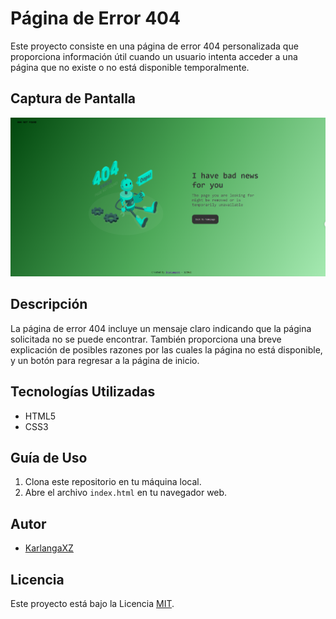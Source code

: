 # Página de Error 404

Este proyecto consiste en una página de error 404 personalizada que proporciona información útil cuando un usuario intenta acceder a una página que no existe o no está disponible temporalmente.

## Captura de Pantalla

![Página de Error 404](Page404.png)

## Descripción

La página de error 404 incluye un mensaje claro indicando que la página solicitada no se puede encontrar. También proporciona una breve explicación de posibles razones por las cuales la página no está disponible, y un botón para regresar a la página de inicio.

## Tecnologías Utilizadas

- HTML5
- CSS3

## Guía de Uso

1. Clona este repositorio en tu máquina local.
2. Abre el archivo `index.html` en tu navegador web.

## Autor

- [KarlangaXZ](https://github.com/KarlangaXZ)

## Licencia

Este proyecto está bajo la Licencia [MIT](LICENSE).
